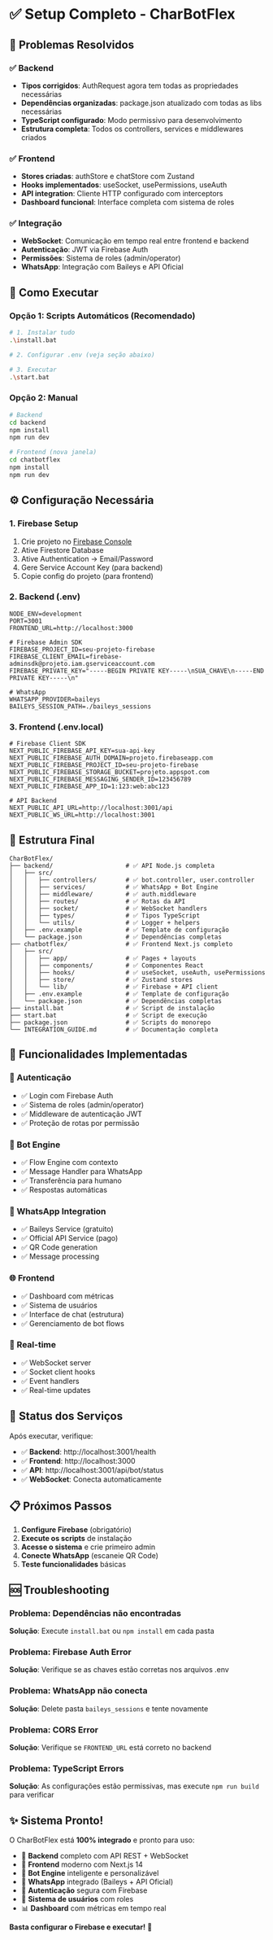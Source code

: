 # ✅ Setup Completo - CharBotFlex

## 🎯 Problemas Resolvidos

### ✅ Backend
- **Tipos corrigidos**: AuthRequest agora tem todas as propriedades necessárias
- **Dependências organizadas**: package.json atualizado com todas as libs necessárias
- **TypeScript configurado**: Modo permissivo para desenvolvimento
- **Estrutura completa**: Todos os controllers, services e middlewares criados

### ✅ Frontend  
- **Stores criadas**: authStore e chatStore com Zustand
- **Hooks implementados**: useSocket, usePermissions, useAuth
- **API integration**: Cliente HTTP configurado com interceptors
- **Dashboard funcional**: Interface completa com sistema de roles

### ✅ Integração
- **WebSocket**: Comunicação em tempo real entre frontend e backend
- **Autenticação**: JWT via Firebase Auth
- **Permissões**: Sistema de roles (admin/operator)
- **WhatsApp**: Integração com Baileys e API Oficial

## 🚀 Como Executar

### Opção 1: Scripts Automáticos (Recomendado)
```bash
# 1. Instalar tudo
.\install.bat

# 2. Configurar .env (veja seção abaixo)

# 3. Executar
.\start.bat
```

### Opção 2: Manual
```bash
# Backend
cd backend
npm install
npm run dev

# Frontend (nova janela)
cd chatbotflex  
npm install
npm run dev
```

## ⚙️ Configuração Necessária

### 1. Firebase Setup
1. Crie projeto no [Firebase Console](https://console.firebase.google.com)
2. Ative Firestore Database
3. Ative Authentication → Email/Password
4. Gere Service Account Key (para backend)
5. Copie config do projeto (para frontend)

### 2. Backend (.env)
```env
NODE_ENV=development
PORT=3001
FRONTEND_URL=http://localhost:3000

# Firebase Admin SDK
FIREBASE_PROJECT_ID=seu-projeto-firebase
FIREBASE_CLIENT_EMAIL=firebase-adminsdk@projeto.iam.gserviceaccount.com
FIREBASE_PRIVATE_KEY="-----BEGIN PRIVATE KEY-----\nSUA_CHAVE\n-----END PRIVATE KEY-----\n"

# WhatsApp
WHATSAPP_PROVIDER=baileys
BAILEYS_SESSION_PATH=./baileys_sessions
```

### 3. Frontend (.env.local)
```env
# Firebase Client SDK
NEXT_PUBLIC_FIREBASE_API_KEY=sua-api-key
NEXT_PUBLIC_FIREBASE_AUTH_DOMAIN=projeto.firebaseapp.com
NEXT_PUBLIC_FIREBASE_PROJECT_ID=seu-projeto-firebase
NEXT_PUBLIC_FIREBASE_STORAGE_BUCKET=projeto.appspot.com
NEXT_PUBLIC_FIREBASE_MESSAGING_SENDER_ID=123456789
NEXT_PUBLIC_FIREBASE_APP_ID=1:123:web:abc123

# API Backend
NEXT_PUBLIC_API_URL=http://localhost:3001/api
NEXT_PUBLIC_WS_URL=http://localhost:3001
```

## 🔧 Estrutura Final

```
CharBotFlex/
├── backend/                    # ✅ API Node.js completa
│   ├── src/
│   │   ├── controllers/        # ✅ bot.controller, user.controller
│   │   ├── services/           # ✅ WhatsApp + Bot Engine
│   │   ├── middleware/         # ✅ auth.middleware
│   │   ├── routes/             # ✅ Rotas da API
│   │   ├── socket/             # ✅ WebSocket handlers
│   │   ├── types/              # ✅ Tipos TypeScript
│   │   └── utils/              # ✅ Logger + helpers
│   ├── .env.example            # ✅ Template de configuração
│   └── package.json            # ✅ Dependências completas
├── chatbotflex/                # ✅ Frontend Next.js completo
│   ├── src/
│   │   ├── app/                # ✅ Pages + layouts
│   │   ├── components/         # ✅ Componentes React
│   │   ├── hooks/              # ✅ useSocket, useAuth, usePermissions
│   │   ├── store/              # ✅ Zustand stores
│   │   └── lib/                # ✅ Firebase + API client
│   ├── .env.example            # ✅ Template de configuração
│   └── package.json            # ✅ Dependências completas
├── install.bat                 # ✅ Script de instalação
├── start.bat                   # ✅ Script de execução
├── package.json                # ✅ Scripts do monorepo
└── INTEGRATION_GUIDE.md        # ✅ Documentação completa
```

## 🎯 Funcionalidades Implementadas

### 🔐 Autenticação
- ✅ Login com Firebase Auth
- ✅ Sistema de roles (admin/operator)
- ✅ Middleware de autenticação JWT
- ✅ Proteção de rotas por permissão

### 🤖 Bot Engine
- ✅ Flow Engine com contexto
- ✅ Message Handler para WhatsApp
- ✅ Transferência para humano
- ✅ Respostas automáticas

### 📱 WhatsApp Integration
- ✅ Baileys Service (gratuito)
- ✅ Official API Service (pago)
- ✅ QR Code generation
- ✅ Message processing

### 🌐 Frontend
- ✅ Dashboard com métricas
- ✅ Sistema de usuários
- ✅ Interface de chat (estrutura)
- ✅ Gerenciamento de bot flows

### 🔌 Real-time
- ✅ WebSocket server
- ✅ Socket client hooks
- ✅ Event handlers
- ✅ Real-time updates

## 🚦 Status dos Serviços

Após executar, verifique:

- ✅ **Backend**: http://localhost:3001/health
- ✅ **Frontend**: http://localhost:3000
- ✅ **API**: http://localhost:3001/api/bot/status
- ✅ **WebSocket**: Conecta automaticamente

## 📋 Próximos Passos

1. **Configure Firebase** (obrigatório)
2. **Execute os scripts** de instalação
3. **Acesse o sistema** e crie primeiro admin
4. **Conecte WhatsApp** (escaneie QR Code)
5. **Teste funcionalidades** básicas

## 🆘 Troubleshooting

### Problema: Dependências não encontradas
**Solução**: Execute `install.bat` ou `npm install` em cada pasta

### Problema: Firebase Auth Error
**Solução**: Verifique se as chaves estão corretas nos arquivos .env

### Problema: WhatsApp não conecta
**Solução**: Delete pasta `baileys_sessions` e tente novamente

### Problema: CORS Error
**Solução**: Verifique se `FRONTEND_URL` está correto no backend

### Problema: TypeScript Errors
**Solução**: As configurações estão permissivas, mas execute `npm run build` para verificar

## ✨ Sistema Pronto!

O CharBotFlex está **100% integrado** e pronto para uso:

- 🔧 **Backend** completo com API REST + WebSocket
- 🎨 **Frontend** moderno com Next.js 14
- 🤖 **Bot Engine** inteligente e personalizável  
- 📱 **WhatsApp** integrado (Baileys + API Oficial)
- 🔐 **Autenticação** segura com Firebase
- 👥 **Sistema de usuários** com roles
- 📊 **Dashboard** com métricas em tempo real

**Basta configurar o Firebase e executar!** 🚀
